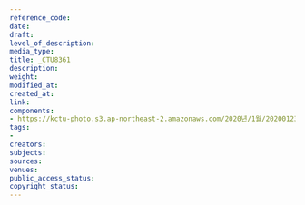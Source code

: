 ```yaml
---
reference_code: 
date: 
draft: 
level_of_description: 
media_type: 
title: _CTU8361
description: 
weight: 
modified_at: 
created_at: 
link: 
components:
- https://kctu-photo.s3.ap-northeast-2.amazonaws.com/2020년/1월/20200123_설+귀향+선전전+및+2020년+설+명절+노동진보사회단체+합동기자회견/_CTU8361.jpg
tags:
- 
creators: 
subjects: 
sources: 
venues: 
public_access_status: 
copyright_status: 
---
```

